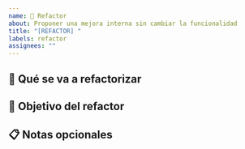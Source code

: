 ```yaml
---
name: 🔧 Refactor
about: Proponer una mejora interna sin cambiar la funcionalidad
title: "[REFACTOR] "
labels: refactor
assignees: ""
---
```


## 🔧 Qué se va a refactorizar

<!-- Explicá qué parte del código necesita mejora -->

## 🎯 Objetivo del refactor

<!-- Por qué se hace: legibilidad, mantenimiento, estructura, etc. -->

## 📋 Notas opcionales

<!-- Archivos involucrados, dependencias, ideas -->
